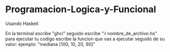 # Programacion-Logica-y-Funcional
Usando Haskell

En la terminal escribe "ghci"
seguido escribe ":l nombre_de_archivo.hs"
para ejecutar tu codigo escribe la funcion que vas a ejecutar seguido de su valor: ejemplo: "mediana [100, 10, 20, 90]"
